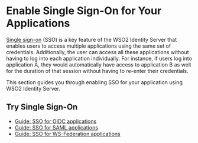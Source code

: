 # Enable Single Sign-On for Your Applications

[Single sign-on]({{base_path}}/references/concepts/single-sign-on) (SSO) is a key feature of the WSO2 Identity Server that enables users to access multiple applications using the
same set of credentials. Additionally, the user can access all these applications without having to log into each 
application individually. For instance, if users log into application A, they would automatically have access to 
application B as well for the duration of that session without having to re-enter their credentials.

This section guides you through enabling SSO for your application using WSO2 Identity Server.

## Try Single Sign-On

-   [Guide: SSO for OIDC applications]({{base_path}}/sso-for-oidc)
-   [Guide: SSO for SAML applications]({{base_path}}/sso-for-saml)
-   [Guide: SSO for WS-Federation applications]({{base_path}}/configure-ws-federation-single-sign-on)
    <!--- -   [Guide: SSO for Native iOS Applications]({{base_path}}/configure-single-sign-on-for-native-ios-applications-with-wso2-identity-server)-->
    <!--- -   [Guide: SSO between apps that use Heterogeneous Authentication Protocols](TODO:insert-link-to-guides)-->
    <!--- -   [Library Article: SSO for Microsoft Sharepoint Web Applications](https://wso2.com/library/tutorials/2015/05/tutorial-sso-for-microsoft-sharepoint-web-applications-with-wso2-identity-server/)-->

